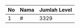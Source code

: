 | No | Nama            | Jumlah Level |
|----|-----------------|--------------|
| 1  | #    |    3329        |
